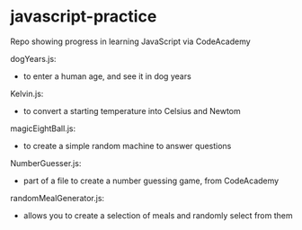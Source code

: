# javascript-practice
Repo showing progress in learning JavaScript via CodeAcademy

dogYears.js:
- to enter a human age, and see it in dog years

Kelvin.js:
- to convert a starting temperature into Celsius and Newtom

magicEightBall.js:
- to create a simple random machine to answer questions

NumberGuesser.js:
- part of a file to create a number guessing game, from CodeAcademy

randomMealGenerator.js:
- allows you to create a selection of meals and randomly select from them
